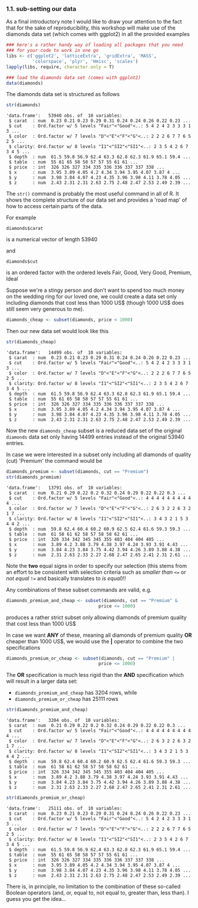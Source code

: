 

### 1.1. sub-setting our data

As a final introductory note I would like to draw your attention to the fact that for the sake of reproducibility, this workshop will make use of the diamonds data set (which comes with ggplot2) in all the provided examples


```r
### here's a rather handy way of loading all packages that you need
### for your code to work in one go
libs <- c('ggplot2', 'latticeExtra', 'gridExtra', 'MASS', 
          'colorspace', 'plyr', 'Hmisc', 'scales')
lapply(libs, require, character.only = T)

### load the diamonds data set (comes with ggplot2)
data(diamonds)
```

The diamonds data set is structured as follows


```r
str(diamonds)
```

```
'data.frame':	53940 obs. of  10 variables:
 $ carat  : num  0.23 0.21 0.23 0.29 0.31 0.24 0.24 0.26 0.22 0.23 ...
 $ cut    : Ord.factor w/ 5 levels "Fair"<"Good"<..: 5 4 2 4 2 3 3 3 1 3 ...
 $ color  : Ord.factor w/ 7 levels "D"<"E"<"F"<"G"<..: 2 2 2 6 7 7 6 5 2 5 ...
 $ clarity: Ord.factor w/ 8 levels "I1"<"SI2"<"SI1"<..: 2 3 5 4 2 6 7 3 4 5 ...
 $ depth  : num  61.5 59.8 56.9 62.4 63.3 62.8 62.3 61.9 65.1 59.4 ...
 $ table  : num  55 61 65 58 58 57 57 55 61 61 ...
 $ price  : int  326 326 327 334 335 336 336 337 337 338 ...
 $ x      : num  3.95 3.89 4.05 4.2 4.34 3.94 3.95 4.07 3.87 4 ...
 $ y      : num  3.98 3.84 4.07 4.23 4.35 3.96 3.98 4.11 3.78 4.05 ...
 $ z      : num  2.43 2.31 2.31 2.63 2.75 2.48 2.47 2.53 2.49 2.39 ...
```

The ```str()``` command is probably the most useful command in all of R. It shows the complete structure of our data set and provides a 'road map' of how to access certain parts of the data.   

For example
```
diamonds$carat
```
is a numerical vector of length 53940

and

```
diamonds$cut
```

is an ordered factor with the ordered levels Fair, Good, Very Good, Premium, Ideal

Suppose we're a stingy person and don't want to spend too much money on the wedding ring for our loved one, we could create a data set only including diamonds that cost less than 1000 US$ (though 1000 US$ does still seem very generous to me).


```r
diamonds_cheap <- subset(diamonds, price < 1000)
```

Then our new data set would look like this


```r
str(diamonds_cheap)
```

```
'data.frame':	14499 obs. of  10 variables:
 $ carat  : num  0.23 0.21 0.23 0.29 0.31 0.24 0.24 0.26 0.22 0.23 ...
 $ cut    : Ord.factor w/ 5 levels "Fair"<"Good"<..: 5 4 2 4 2 3 3 3 1 3 ...
 $ color  : Ord.factor w/ 7 levels "D"<"E"<"F"<"G"<..: 2 2 2 6 7 7 6 5 2 5 ...
 $ clarity: Ord.factor w/ 8 levels "I1"<"SI2"<"SI1"<..: 2 3 5 4 2 6 7 3 4 5 ...
 $ depth  : num  61.5 59.8 56.9 62.4 63.3 62.8 62.3 61.9 65.1 59.4 ...
 $ table  : num  55 61 65 58 58 57 57 55 61 61 ...
 $ price  : int  326 326 327 334 335 336 336 337 337 338 ...
 $ x      : num  3.95 3.89 4.05 4.2 4.34 3.94 3.95 4.07 3.87 4 ...
 $ y      : num  3.98 3.84 4.07 4.23 4.35 3.96 3.98 4.11 3.78 4.05 ...
 $ z      : num  2.43 2.31 2.31 2.63 2.75 2.48 2.47 2.53 2.49 2.39 ...
```

Now the new ```diamonds_cheap``` subset is a reduced data set of the original ```diamonds``` data set only having 14499 entries instead of the original 53940 entries.

In case we were interested in a subset only including all diamonds of quality (cut) 'Premium' the command would be


```r
diamonds_premium <- subset(diamonds, cut == "Premium")
str(diamonds_premium)
```

```
'data.frame':	13791 obs. of  10 variables:
 $ carat  : num  0.21 0.29 0.22 0.2 0.32 0.24 0.29 0.22 0.22 0.3 ...
 $ cut    : Ord.factor w/ 5 levels "Fair"<"Good"<..: 4 4 4 4 4 4 4 4 4 4 ...
 $ color  : Ord.factor w/ 7 levels "D"<"E"<"F"<"G"<..: 2 6 3 2 2 6 3 2 1 7 ...
 $ clarity: Ord.factor w/ 8 levels "I1"<"SI2"<"SI1"<..: 3 4 3 2 1 5 3 4 4 2 ...
 $ depth  : num  59.8 62.4 60.4 60.2 60.9 62.5 62.4 61.6 59.3 59.3 ...
 $ table  : num  61 58 61 62 58 57 58 58 62 61 ...
 $ price  : int  326 334 342 345 345 355 403 404 404 405 ...
 $ x      : num  3.89 4.2 3.88 3.79 4.38 3.97 4.24 3.93 3.91 4.43 ...
 $ y      : num  3.84 4.23 3.84 3.75 4.42 3.94 4.26 3.89 3.88 4.38 ...
 $ z      : num  2.31 2.63 2.33 2.27 2.68 2.47 2.65 2.41 2.31 2.61 ...
```

Note the **two** equal signs in order to specify our selection (this stems from an effort to be consistent with selection criteria such as *smaller than* ```<=``` or *not equal* ```!=``` and basically translates to *is equal*)!!

Any combinations of these subset commands are valid, e.g.


```r
diamonds_premium_and_cheap <- subset(diamonds, cut == "Premium" & 
                                   price <= 1000)
```

produces a rather strict subset only allowing diamonds of premium quality that cost less than 1000 US$

In case we want **ANY** of these, meaning all diamonds of premium quality **OR** cheaper than 1000 US$, we would use the **|** operator to combine the two specifications


```r
diamonds_premium_or_cheap <- subset(diamonds, cut == "Premium" | 
                                   price <= 1000)
```

The **OR** specification is much less rigid than the **AND** specification which will result in a larger data set:

* `diamonds_premium_and_cheap` has 3204 rows, while
* `diamonds_premium_or_cheap` has 25111 rows


```r
str(diamonds_premium_and_cheap)
```

```
'data.frame':	3204 obs. of  10 variables:
 $ carat  : num  0.21 0.29 0.22 0.2 0.32 0.24 0.29 0.22 0.22 0.3 ...
 $ cut    : Ord.factor w/ 5 levels "Fair"<"Good"<..: 4 4 4 4 4 4 4 4 4 4 ...
 $ color  : Ord.factor w/ 7 levels "D"<"E"<"F"<"G"<..: 2 6 3 2 2 6 3 2 1 7 ...
 $ clarity: Ord.factor w/ 8 levels "I1"<"SI2"<"SI1"<..: 3 4 3 2 1 5 3 4 4 2 ...
 $ depth  : num  59.8 62.4 60.4 60.2 60.9 62.5 62.4 61.6 59.3 59.3 ...
 $ table  : num  61 58 61 62 58 57 58 58 62 61 ...
 $ price  : int  326 334 342 345 345 355 403 404 404 405 ...
 $ x      : num  3.89 4.2 3.88 3.79 4.38 3.97 4.24 3.93 3.91 4.43 ...
 $ y      : num  3.84 4.23 3.84 3.75 4.42 3.94 4.26 3.89 3.88 4.38 ...
 $ z      : num  2.31 2.63 2.33 2.27 2.68 2.47 2.65 2.41 2.31 2.61 ...
```

```r
str(diamonds_premium_or_cheap)
```

```
'data.frame':	25111 obs. of  10 variables:
 $ carat  : num  0.23 0.21 0.23 0.29 0.31 0.24 0.24 0.26 0.22 0.23 ...
 $ cut    : Ord.factor w/ 5 levels "Fair"<"Good"<..: 5 4 2 4 2 3 3 3 1 3 ...
 $ color  : Ord.factor w/ 7 levels "D"<"E"<"F"<"G"<..: 2 2 2 6 7 7 6 5 2 5 ...
 $ clarity: Ord.factor w/ 8 levels "I1"<"SI2"<"SI1"<..: 2 3 5 4 2 6 7 3 4 5 ...
 $ depth  : num  61.5 59.8 56.9 62.4 63.3 62.8 62.3 61.9 65.1 59.4 ...
 $ table  : num  55 61 65 58 58 57 57 55 61 61 ...
 $ price  : int  326 326 327 334 335 336 336 337 337 338 ...
 $ x      : num  3.95 3.89 4.05 4.2 4.34 3.94 3.95 4.07 3.87 4 ...
 $ y      : num  3.98 3.84 4.07 4.23 4.35 3.96 3.98 4.11 3.78 4.05 ...
 $ z      : num  2.43 2.31 2.31 2.63 2.75 2.48 2.47 2.53 2.49 2.39 ...
```

There is, in principle, no limitation to the combination of these so-called Boolean operators (and, or, equal to, not equal to, greater than, less than). I guess you get the idea...

